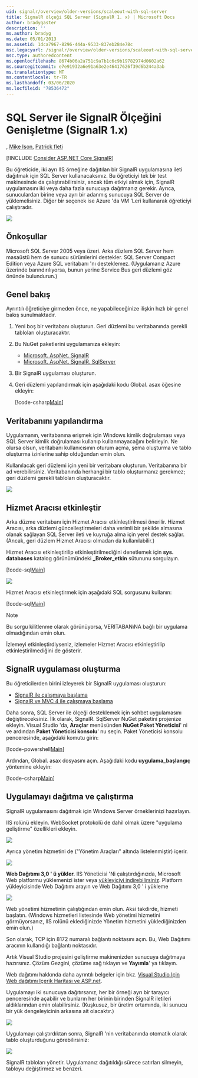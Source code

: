 ```yaml
---
uid: signalr/overview/older-versions/scaleout-with-sql-server
title: SignalR ölçeği SQL Server (SignalR 1. x) | Microsoft Docs
author: bradygaster
description: ''
ms.author: bradyg
ms.date: 05/01/2013
ms.assetid: 1dca7967-8296-444a-9533-837eb284e78c
msc.legacyurl: /signalr/overview/older-versions/scaleout-with-sql-server
msc.type: authoredcontent
ms.openlocfilehash: 8674b06a2a751c9a7b1c6c9b19782974d0602a62
ms.sourcegitcommit: e7e91932a6e91a63e2e46417626f39d6b244a3ab
ms.translationtype: MT
ms.contentlocale: tr-TR
ms.lasthandoff: 03/06/2020
ms.locfileid: "78536472"
---
```

# <a name="signalr-scaleout-with-sql-server-signalr-1x"></a>SQL Server ile SignalR Ölçeğini Genişletme (SignalR 1.x)

, [Mike Ison](https://github.com/MikeWasson), [Patrick fleti](https://github.com/pfletcher)

[!INCLUDE [Consider ASP.NET Core SignalR](~/includes/signalr/signalr-version-disambiguation.md)]

Bu öğreticide, iki ayrı IIS örneğine dağıtılan bir SignalR uygulamasına ileti dağıtmak için SQL Server kullanacaksınız. Bu öğreticiyi tek bir test makinesinde da çalıştırabilirsiniz, ancak tüm etkiyi almak için, SignalR uygulamasını iki veya daha fazla sunucuya dağıtmanız gerekir. Ayrıca, sunuculardan birine veya ayrı bir adanmış sunucuya SQL Server de yüklemelisiniz. Diğer bir seçenek ise Azure 'da VM 'Leri kullanarak öğreticiyi çalıştıradır.

![](scaleout-with-sql-server/_static/image1.png)

## <a name="prerequisites"></a>Önkoşullar

Microsoft SQL Server 2005 veya üzeri. Arka düzlem SQL Server hem masaüstü hem de sunucu sürümlerini destekler. SQL Server Compact Edition veya Azure SQL veritabanı 'nı desteklemez. (Uygulamanız Azure üzerinde barındırılıyorsa, bunun yerine Service Bus geri düzlemi göz önünde bulundurun.)

## <a name="overview"></a>Genel bakış

Ayrıntılı öğreticiye girmeden önce, ne yapabileceğinize ilişkin hızlı bir genel bakış sunulmaktadır.

1. Yeni boş bir veritabanı oluşturun. Geri düzlemi bu veritabanında gerekli tabloları oluşturacaktır.
2. Bu NuGet paketlerini uygulamanıza ekleyin: 

    - [Microsoft. AspNet. SignalR](http://nuget.org/packages/Microsoft.AspNet.SignalR)
    - [Microsoft. AspNet. SignalR. SqlServer](http://nuget.org/packages/Microsoft.AspNet.SignalR.SqlServer)
3. Bir SignalR uygulaması oluşturun.
4. Geri düzlemi yapılandırmak için aşağıdaki kodu Global. asax öğesine ekleyin: 

    [!code-csharp[Main](scaleout-with-sql-server/samples/sample1.cs)]

## <a name="configure-the-database"></a>Veritabanını yapılandırma

Uygulamanın, veritabanına erişmek için Windows kimlik doğrulaması veya SQL Server kimlik doğrulaması kullanıp kullanmayacağını belirleyin. Ne olursa olsun, veritabanı kullanıcısının oturum açma, şema oluşturma ve tablo oluşturma izinlerine sahip olduğundan emin olun.

Kullanılacak geri düzlemi için yeni bir veritabanı oluşturun. Veritabanına bir ad verebilirsiniz. Veritabanında herhangi bir tablo oluşturmanız gerekmez; geri düzlemi gerekli tabloları oluşturacaktır.

![](scaleout-with-sql-server/_static/image2.png)

## <a name="enable-service-broker"></a>Hizmet Aracısı etkinleştir

Arka düzme veritabanı için Hizmet Aracısı etkinleştirilmesi önerilir. Hizmet Aracısı, arka düzlemi güncelleştirmeleri daha verimli bir şekilde almasına olanak sağlayan SQL Server ileti ve kuyruğa alma için yerel destek sağlar. (Ancak, geri düzlem Hizmet Aracısı olmadan da kullanılabilir.)

Hizmet Aracısı etkinleştirilip etkinleştirilmediğini denetlemek için **sys. databases** katalog görünümündeki **\_Broker\_etkin** sütununu sorgulayın.

[!code-sql[Main](scaleout-with-sql-server/samples/sample2.sql)]

![](scaleout-with-sql-server/_static/image3.png)

Hizmet Aracısı etkinleştirmek için aşağıdaki SQL sorgusunu kullanın:

[!code-sql[Main](scaleout-with-sql-server/samples/sample3.sql)]

> [!NOTE]
> Bu sorgu kilitlenme olarak görünüyorsa, VERITABANıNA bağlı bir uygulama olmadığından emin olun.

İzlemeyi etkinleştirdiyseniz, izlemeler Hizmet Aracısı etkinleştirilip etkinleştirilmediğini de gösterir.

## <a name="create-a-signalr-application"></a>SignalR uygulaması oluşturma

Bu öğreticilerden birini izleyerek bir SignalR uygulaması oluşturun:

- [SignalR ile çalışmaya başlama](../getting-started/tutorial-getting-started-with-signalr.md)
- [SignalR ve MVC 4 ile çalışmaya başlama](tutorial-getting-started-with-signalr-and-mvc-4.md)

Daha sonra, SQL Server ile ölçeği desteklemek için sohbet uygulamasını değiştireceksiniz. İlk olarak, SignalR. SqlServer NuGet paketini projenize ekleyin. Visual Studio 'da, **Araçlar** menüsünden **NuGet Paket Yöneticisi**' ni ve ardından **Paket Yöneticisi konsolu**' nu seçin. Paket Yöneticisi konsolu penceresinde, aşağıdaki komutu girin:

[!code-powershell[Main](scaleout-with-sql-server/samples/sample4.ps1)]

Ardından, Global. asax dosyasını açın. Aşağıdaki kodu **uygulama\_başlangıç** yöntemine ekleyin:

[!code-csharp[Main](scaleout-with-sql-server/samples/sample5.cs)]

## <a name="deploy-and-run-the-application"></a>Uygulamayı dağıtma ve çalıştırma

SignalR uygulamasını dağıtmak için Windows Server örneklerinizi hazırlayın.

IIS rolünü ekleyin. WebSocket protokolü de dahil olmak üzere "uygulama geliştirme" özellikleri ekleyin.

![](scaleout-with-sql-server/_static/image4.png)

Ayrıca yönetim hizmetini de ("Yönetim Araçları" altında listelenmiştir) içerir.

![](scaleout-with-sql-server/_static/image5.png)

**Web Dağıtımı 3,0 ' ü yükler.** IIS Yöneticisi 'Ni çalıştırdığınızda, Microsoft Web platformu yüklemenizi ister veya [yükleyiciyi indirebilirsiniz](https://go.microsoft.com/fwlink/?LinkId=255386). Platform yükleyicisinde Web Dağıtımı arayın ve Web Dağıtımı 3,0 ' i yükleme

![](scaleout-with-sql-server/_static/image6.png)

Web yönetimi hizmetinin çalıştığından emin olun. Aksi takdirde, hizmeti başlatın. (Windows hizmetleri listesinde Web yönetimi hizmetini görmüyorsanız, IIS rolünü eklediğinizde Yönetim hizmetini yüklediğinizden emin olun.)

Son olarak, TCP için 8172 numaralı bağlantı noktasını açın. Bu, Web Dağıtımı aracının kullandığı bağlantı noktasıdır.

Artık Visual Studio projesini geliştirme makinenizden sunucuya dağıtmaya hazırsınız. Çözüm Gezgini, çözüme sağ tıklayın ve **Yayımla**' ya tıklayın.

Web dağıtımı hakkında daha ayrıntılı belgeler için bkz. [Visual Studio Için Web dağıtımı Içerik Haritası ve ASP.net](../../../whitepapers/aspnet-web-deployment-content-map.md).

Uygulamayı iki sunucuya dağıtırsanız, her bir örneği ayrı bir tarayıcı penceresinde açabilir ve bunların her birinin birinden SignalR iletileri aldıklarından emin olabilirsiniz. (Kuşkusuz, bir üretim ortamında, iki sunucu bir yük dengeleyicinin arkasına ait olacaktır.)

![](scaleout-with-sql-server/_static/image7.png)

Uygulamayı çalıştırdıktan sonra, SignalR 'nin veritabanında otomatik olarak tablo oluşturduğunu görebilirsiniz:

![](scaleout-with-sql-server/_static/image8.png)

SignalR tabloları yönetir. Uygulamanız dağıtıldığı sürece satırları silmeyin, tabloyu değiştirmez ve benzeri.

